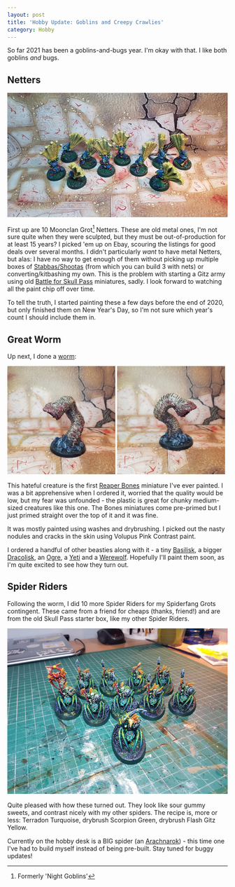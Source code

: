 ```yaml
--- 
layout: post
title: 'Hobby Update: Goblins and Creepy Crawlies'
category: Hobby
---
```


So far 2021 has been a goblins-and-bugs year. I'm okay with that. I like both goblins *and* bugs.

## Netters

![](/images/hobby/2021/01/netters.jpg)

First up are 10 Moonclan Grot[^1] Netters. These are old metal ones, I'm not sure quite when they were sculpted, but they must be out-of-production for at least 15 years? I picked 'em up on Ebay, scouring the listings for good deals over several months. I didn't particularly *want* to have metal Netters, but alas: I have no way to get enough of them without picking up multiple boxes of [Stabbas/Shootas](https://www.games-workshop.com/en-GB/Gloomspite-Gitz-Grots-2019) (from which you can build 3 with nets) or converting/kitbashing my own. This is the problem with starting a Gitz army using old [Battle for Skull Pass](https://boardgamegeek.com/boardgame/27658/warhammer-battle-skull-pass) miniatures, sadly. I look forward to watching all the paint chip off over time.

To tell the truth, I started painting these a few days before the end of 2020, but only finished them on New Year's Day, so I'm not sure which year's count I should include them in.

## Great Worm

Up next, I done a [worm](https://www.reapermini.com/search/worm/latest/77006):

<img src="/images/hobby/2021/01/worm-left.jpg" width="49%" style="display:inline;"/>
<img src="/images/hobby/2021/01/worm-right.jpg" width="49%" style="display:inline;"/>

This hateful creature is the first [Reaper Bones](https://www.reapermini.com/miniatures/bones) miniature I've ever painted. I was a bit apprehensive when I ordered it, worried that the quality would be low, but my fear was unfounded - the plastic is great for chunky medium-sized creatures like this one. The Bones miniatures come pre-primed but I just primed straight over the top of it and it was fine.

It was mostly painted using washes and drybrushing. I picked out the nasty nodules and cracks in the skin using Volupus Pink Contrast paint.

I ordered a handful of other beasties along with it - a tiny [Basilisk](https://www.reapermini.com/search/basilisk/latest/77371), a bigger [Dracolisk](https://www.reapermini.com/search/dracolisk/latest/77379), an [Ogre](https://www.reapermini.com/search/ogre%20guard/latest/77456), a [Yeti](https://www.reapermini.com/search/yeti/latest/77436) and a [Werewolf](https://www.reapermini.com/search/werewolf/latest/77009). Hopefully I'll paint them soon, as I'm quite excited to see how they turn out.

## Spider Riders

Following the worm, I did 10 more Spider Riders for my Spiderfang Grots contingent. These came from a friend for cheaps (thanks, friend!) and are from the old Skull Pass starter box, like my other Spider Riders. 

![](/images/hobby/2021/01/spider-riders.jpg)

Quite pleased with how these turned out. They look like sour gummy sweets, and contrast nicely with my other spiders. The recipe is, more or less: Terradon Turquoise, drybrush Scorpion Green, drybrush Flash Gitz Yellow.

Currently on the hobby desk is a BIG spider (an [Arachnarok](https://www.games-workshop.com/en-GB/Arachnarok-Spider-2017)) - this time one I've had to build myself instead of being pre-built. Stay tuned for buggy updates!

[^1]: Formerly 'Night Goblins'